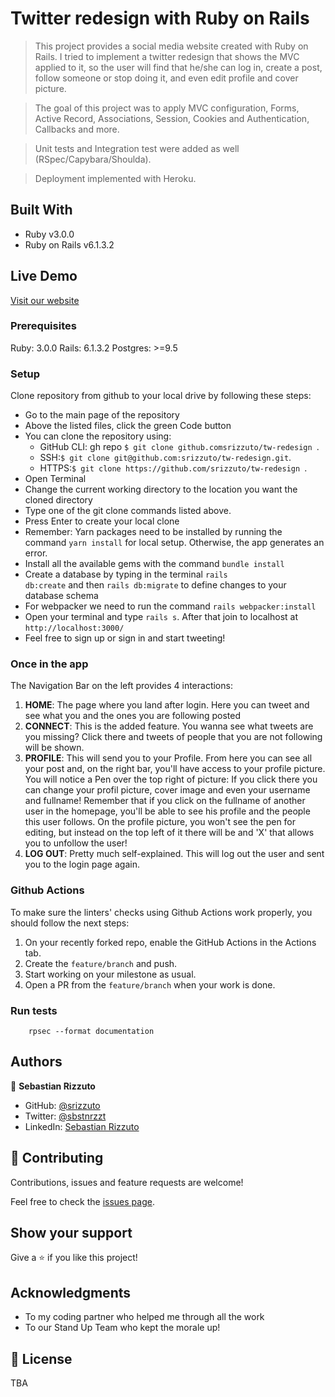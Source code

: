 # Twitter redesign with Ruby on Rails

> This project provides a social media website created with Ruby on Rails. I tried to implement a twitter redesign that shows the MVC applied to it, so the user will find that he/she can log in, create a post, follow someone or stop doing it, and even edit profile and cover picture.

> The goal of this project was to apply MVC configuration, Forms, Active Record, Associations, Session, Cookies and Authentication, Callbacks and more.

> Unit tests and Integration test were added as well (RSpec/Capybara/Shoulda).

> Deployment implemented with Heroku.

## Built With

- Ruby v3.0.0
- Ruby on Rails v6.1.3.2

## Live Demo

[Visit our website](https://tranquil-chamber-60677.herokuapp.com/)

### Prerequisites

Ruby: 3.0.0
Rails: 6.1.3.2
Postgres: >=9.5

### Setup

Clone repository from github to your local drive by following these steps:

- Go to the main page of the repository
- Above the listed files, click the green Code button
- You can clone the repository using:
  - GitHub CLI: gh repo `$ git clone github.comsrizzuto/tw-redesign `.
  - SSH:`$ git clone git@github.com:srizzuto/tw-redesign.git`.
  - HTTPS:`$ git clone https://github.com/srizzuto/tw-redesign `.
- Open Terminal
- Change the current working directory to the location you want the cloned directory
- Type one of the git clone commands listed above.
- Press Enter to create your local clone
- Remember: Yarn packages need to be installed by running the command <code>yarn install</code> for local setup. Otherwise, the app generates an error.
- Install all the available gems with the command `bundle install`
- Create a database by typing in the terminal <code>rails db:create</code> and then <code>rails db:migrate</code> to define changes to your database schema
- For webpacker we need to run the command `rails webpacker:install`
- Open your terminal and type <code>rails s</code>. After that join to localhost at `http://localhost:3000/`
- Feel free to sign up or sign in and start tweeting!

### Once in the app

The Navigation Bar on the left provides 4 interactions:
1. <b>HOME</b>: The page where you land after login. Here you can tweet and see what you and the ones you are following posted
2. <b>CONNECT</b>: This is the added feature. You wanna see what tweets are you missing? Click there and tweets of people that you are not following will be shown.
3. <b>PROFILE</b>: This will send you to your Profile. From here you can see all your post and, on the right bar, you'll have access to your profile picture. You will notice a Pen over the top right of picture: If you click there you can change your profil picture, cover image and even your username and fullname!
Remember that if you click on the fullname of another user in the homepage, you'll be able to see his profile and the people this user follows. On the profile picture, you won't see the pen for editing, but instead on the top left of it there will be and 'X' that allows you to unfollow the user!
4. <b>LOG OUT</b>: Pretty much self-explained. This will log out the user and sent you to the login page again.

### Github Actions

To make sure the linters' checks using Github Actions work properly, you should follow the next steps:

1. On your recently forked repo, enable the GitHub Actions in the Actions tab.
2. Create the `feature/branch` and push.
3. Start working on your milestone as usual.
4. Open a PR from the `feature/branch` when your work is done.


### Run tests

```
    rpsec --format documentation
```
## Authors

👤 **Sebastian Rizzuto**

- GitHub: [@srizzuto](https://github.com/srizzuto)
- Twitter: [@sbstnrzzt](https://twitter.com/sbstnrzzt)
- LinkedIn: [Sebastian Rizzuto](https://www.linkedin.com/in/srizzuto/)

## 🤝 Contributing

Contributions, issues and feature requests are welcome!

Feel free to check the [issues page](issues/).

## Show your support

Give a ⭐️ if you like this project!

## Acknowledgments

- To my coding partner who helped me through all the work
- To our Stand Up Team who kept the morale up!

## 📝 License

TBA
